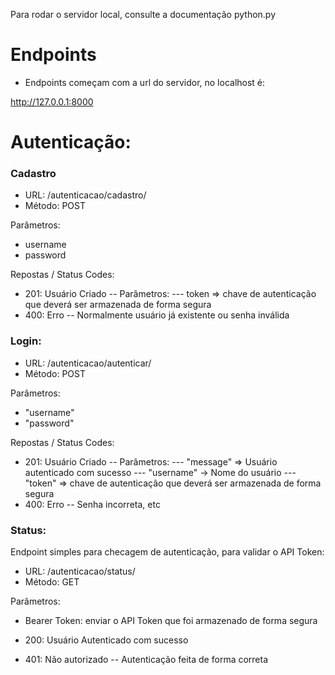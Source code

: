 
Para rodar o servidor local, consulte a documentação python.py

# Endpoints

- Endpoints começam com a url do servidor, no localhost é:

http://127.0.0.1:8000

# Autenticação:

### Cadastro

- URL: /autenticacao/cadastro/
- Método: POST

Parâmetros:
- username
- password

Repostas / Status Codes:

- 201: Usuário Criado
    -- Parâmetros:
    --- token => chave de autenticação que deverá ser armazenada de forma segura
- 400: Erro
    -- Normalmente usuário já existente ou senha inválida

### Login:

- URL: /autenticacao/autenticar/
- Método: POST

Parâmetros:
- "username"
- "password"

Repostas / Status Codes:

- 201: Usuário Criado
    -- Parâmetros:
    --- "message" => Usuário autenticado com sucesso
    --- "username" -> Nome do usuário
    --- "token" => chave de autenticação que deverá ser armazenada de forma segura
- 400: Erro
    -- Senha incorreta, etc

### Status:

Endpoint simples para checagem de autenticação, para validar o API Token:

- URL: /autenticacao/status/
- Método: GET

Parâmetros:
- Bearer Token: enviar o API Token que foi armazenado de forma segura

- 200: Usuário Autenticado com sucesso
- 401: Não autorizado
    -- Autenticação feita de forma correta